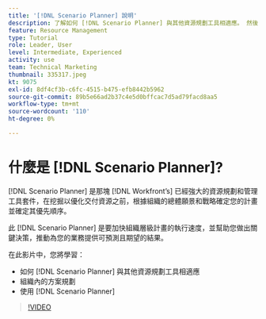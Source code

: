 ```yaml
---
title: '[!DNL Scenario Planner] 說明'
description: 了解如何 [!DNL Scenario Planner] 與其他資源規劃工具相適應。 然後學習如何設定 [!DNL Scenario Planner].
feature: Resource Management
type: Tutorial
role: Leader, User
level: Intermediate, Experienced
activity: use
team: Technical Marketing
thumbnail: 335317.jpeg
kt: 9075
exl-id: 8df4cf3b-c6fc-4515-b475-efb8442b5962
source-git-commit: 89b5e66ad2b37c4e5d0bffcac7d5ad79facd8aa5
workflow-type: tm+mt
source-wordcount: '110'
ht-degree: 0%

---
```


# 什麼是 [!DNL Scenario Planner]?

[!DNL Scenario Planner] 是那塊 [!DNL Workfront’s] 已經強大的資源規劃和管理工具套件，在挖掘以優化交付資源之前，根據組織的總體願景和戰略確定您的計畫並確定其優先順序。

此 [!DNL Scenario Planner] 是要加快組織層級計畫的執行速度，並幫助您做出關鍵決策，推動為您的業務提供可預測且期望的結果。

在此影片中，您將學習：

* 如何 [!DNL Scenario Planner] 與其他資源規劃工具相適應
* 組織內的方案規劃
* 使用 [!DNL Scenario Planner]

>[!VIDEO](https://video.tv.adobe.com/v/335317/?quality=12)
